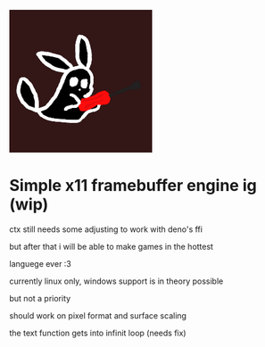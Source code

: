 ![fren](./fren.png)

# Simple x11 framebuffer engine ig (wip)

ctx still needs some adjusting to work with deno's ffi

but after that i will be able to make games in the hottest

languege ever :3

currently linux only, windows support is in theory possible

but not a priority

should work on pixel format and surface scaling

the text function gets into infinit loop (needs fix)